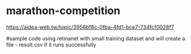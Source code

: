 # marathon-competition
https://aidea-web.tw/topic/3956bf8c-0fba-4fd1-bce7-734fcf0028f7

#sample code
using retinanet with small training dataset and will create a file - result.csv if it runs successfully

